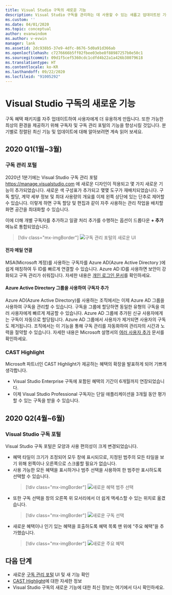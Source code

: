 ```yaml
---
title: Visual Studio 구독의 새로운 기능
description: Visual Studio 구독을 관리하는 데 사용할 수 있는 새롭고 업데이트된 기능에 대해 알아봅니다.
ms.custom: ''
ms.date: 04/01/2020
ms.topic: conceptual
author: evanwindom
ms.author: v-evwin
manager: lank
ms.assetid: 2dc938b5-37e9-4dfc-8676-5d0a91d366ab
ms.openlocfilehash: c7276666b5ff02fbee03ebe8f88987257b0e50c1
ms.sourcegitcommit: 09d1f5cef5360cdc1cdfd4b22a1a426b38079618
ms.translationtype: HT
ms.contentlocale: ko-KR
ms.lasthandoff: 09/22/2020
ms.locfileid: "91005292"
---
```

# <a name="what39s-new-in-visual-studio-subscriptions"></a>Visual Studio 구독의 새로운 기능

구독 혜택 패키지를 자주 업데이트하여 사용자에게 더 유용하게 만듭니다. 또한 가능한 최상의 환경을 제공하기 위해 구독자 및 구독 관리 포털의 기능을 향상시킬 것입니다.  분기별로 정렬된 최신 기능 및 업데이트에 대해 알아보려면 계속 읽어 보세요.

## <a name="2020-q1-january-march"></a>2020 Q1(1월~3월)

### <a name="subscriptions-administration-portal"></a>구독 관리 포털
2020년 1분기에는 Visual Studio 구독 관리 포털 https://manage.visualstudio.com 에 새로운 디자인이 적용되고 몇 가지 새로운 기능이 추가되었습니다. 새로운 색 구성표가 추가되고 몇몇 도구가 재배치되었습니다.  구독 할당, 계약 세부 정보 및 최대 사용량의 개요를 이제 왼쪽 상단에 있는 단추로 제어할 수 있습니다.  이렇게 하면 구독 할당 및 편집과 같이 자주 사용하는 관리 작업을 배치할 화면 공간을 최대화할 수 있습니다.  

이에 더해 개별 구독자를 추가하고 일괄 처리 추가를 수행하는 옵션이 드롭다운 **+ 추가** 메뉴로 통합되었습니다. 

   > [!div class="mx-imgBorder"]
   > ![구독 관리 포털의 새로운 UI](_img/whats-new/new-admin-ui.png)

#### <a name="connect-emails"></a>전자 메일 연결
MSA(Microsoft 계정)를 사용하는 구독자를 Azure AD(Azure Active Directory )에 쉽게 매칭하여 두 ID를 빠르게 연결할 수 있습니다.  Azure AD ID를 사용하면 보안이 강화되고 구독 관리가 쉬워집니다.  자세한 내용은 [개인 로그인 문서](personal-email-sign-ins.md)를 확인하세요. 

#### <a name="add-subscribers-using-azure-active-directory-groups"></a>Azure Active Directory 그룹을 사용하여 구독자 추가
Azure AD(Azure Active Directory)를 사용하는 조직에서는 이제 Azure AD 그룹을 사용하여 구독을 관리할 수 있습니다.  구독을 그룹에 할당하면 동일한 유형의 구독을 여러 사용자에게 빠르게 제공할 수 있습니다.  Azure AD 그룹에 추가된 신규 사용자에게는 구독이 자동으로 할당됩니다.  Azure AD 그룹에서 사용자가 제거되면 사용자의 구독도 제거됩니다.  조직에서는 이 기능을 통해 구독 관리를 자동화하여 관리자의 시간과 노력을 절약할 수 있습니다.  자세한 내용은 Microsoft 설명서의 [여러 사용자 추가](./assign-license-bulk.md#use-azure-active-directory-groups-to-assign-subscriptions) 문서를 확인하세요. 

### <a name="cast-highlight"></a>CAST Highlight
Microsoft 파트너인 CAST Highlight가 제공하는 혜택의 확장을 발표하게 되어 기쁘게 생각합니다. 
- Visual Studio Enterprise 구독에 포함된 혜택의 기간이 6개월까지 연장되었습니다.  
- 이제 Visual Studio Professional 구독자는 단일 애플리케이션을 3개월 동안 평가할 수 있는 구독을 받을 수 있습니다. 

## <a name="2020-q2-april-june"></a>2020 Q2(4월~6월)

### <a name="visual-studio-subscriptions-portal"></a>Visual Studio 구독 포털

Visual Studio 구독 포털은 모양과 사용 편의성이 크게 변경되었습니다.  

- 혜택 타일이 크기가 조정되어 모두 창에 표시되므로, 지정된 범주의 모든 타일을 보기 위해 왼쪽이나 오른쪽으로 스크롤할 필요가 없습니다. 
- 사용 가능한 모든 혜택을 표시하거나 범주 선택을 사용하여 한 범주만 표시하도록 선택할 수 있습니다.
   > [!div class="mx-imgBorder"]
   > ![새로운 혜택 범주 선택](_img/whats-new/whats-new-category-picker.png)
- 또한 구독 선택을 창의 오른쪽 위 모서리에서 더 쉽게 액세스할 수 있는 위치로 옮겼습니다.
   > [!div class="mx-imgBorder"]
   > ![새로운 구독 선택](_img/whats-new/whats-new-sub-picker.png)
- 새로운 혜택이나 인기 있는 혜택을 호출하도록 혜택 목록 맨 위에 “주요 혜택”을 추가했습니다.  
   > [!div class="mx-imgBorder"]
   > ![새로운 주요 혜택](_img/whats-new/whats-new-featured.png)

## <a name="next-steps"></a>다음 단계
- 새로운 [구독 관리 포털](https://manage.visualstudio.com) UI 및 새 기능 확인
- [CAST Highlight](vs-cast.md)에 대한 자세한 정보
- Visual Studio 구독의 새로운 기능에 대한 최신 정보는 여기에서 다시 확인하세요.
